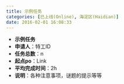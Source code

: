 ```yaml
---
title: 示例任务
categories: [已上线(Online), 海淀区(Haidian)]
date: 2016-02-01 16:08:33
---
```


- **示例任务**
- **申请人**：特工ID
- **任务总数**：n
- **起点po**：Link
- **平均完成时间**：2h
- **说明**：各种注意事项，谜题的提示等等
